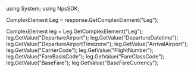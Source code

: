 using System;
using NpsSDK;

ComplexElement Leg = response.GetComplexElement("Leg");


ComplexElement leg = Leg.GetComplexElement("Leg");
leg.GetValue("DepartureAirport");
leg.GetValue("DepartureDatetime");
leg.GetValue("DepartureAirportTimezone");
leg.GetValue("ArrivalAirport");
leg.GetValue("CarrierCode");
leg.GetValue("FlightNumber");
leg.GetValue("FareBasisCode");
leg.GetValue("FareClassCode");
leg.GetValue("BaseFare");
leg.GetValue("BaseFareCurrency");

